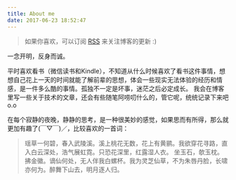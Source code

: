 ```yaml
---
title: About me
date: 2017-06-23 18:52:47
---
```


> 如果你喜欢，可以订阅 [RSS](http://mingshan.fun/atom.xml) 来关注博客的更新 :)

一念开明，反身而诚。

平时喜欢看书（微信读书和Kindle），不知道从什么时候喜欢了看书这件事情，想想自己花上一天的时间就能了解前辈的思想，体会一些现实无法体验的经历和情感，是一件多么酷的事情。孤独不一定是坏事，迷茫之后必定成长。
我会在博客里写一些关于技术的文章，还会有些随笔阿唠叨什么的，管它呢，统统记录下来吧o.o

在每个寂静的夜晚，静静的思考，是一种很美妙的感觉，如果思而有所得，那么就更加有趣了(￣▽￣)／，比较喜欢的一首词：

> 瑶草一何碧，春入武陵溪。溪上桃花无数，花上有黄鹂。我欲穿花寻路，直入白云深处，浩气展虹霓。只恐花深里，红露湿人衣。
坐玉石，欹玉枕。拂金徽。谪仙何处，无人伴我白螺杯。我为灵芝仙草，不为朱唇丹脸，长啸亦何为。醉舞下山去，明月逐人归。
